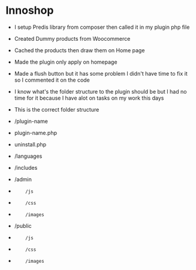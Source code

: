 # Innoshop

- I setup Predis library from composer then called it in my plugin php file

- Created Dummy products from Woocommerce

- Cached the products then draw them on Home page

- Made the plugin only apply on homepage

- Made a flush button but it has some problem I didn't have time to fix it so I commented it on the code

- I know what's the folder structure to the plugin should be but I had no time for it because I have alot on tasks on my work this days

- This is the correct folder structure
- /plugin-name
-    plugin-name.php
-    uninstall.php
-    /languages
-    /includes
-    /admin
-         /js
-         /css
-         /images
-    /public
-         /js
-         /css
-         /images